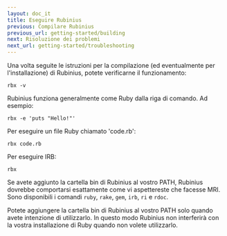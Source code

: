 ```yaml
---
layout: doc_it
title: Eseguire Rubinius
previous: Compilare Rubinius
previous_url: getting-started/building
next: Risoluzione dei problemi
next_url: getting-started/troubleshooting
---
```


Una volta seguite le istruzioni per la compilazione (ed eventualmente per 
l'installazione) di Rubinius, potete verificarne il funzionamento:

    rbx -v

Rubinius funziona generalmente come Ruby dalla riga di comando. Ad esempio:

    rbx -e 'puts "Hello!"'

Per eseguire un file Ruby chiamato 'code.rb':

    rbx code.rb

Per eseguire IRB:

    rbx

Se avete aggiunto la cartella bin di Rubinius al vostro PATH, Rubinius
dovrebbe comportarsi esattamente come vi aspettereste che facesse MRI.
Sono disponibili i comandi `ruby`, `rake`, `gem`, `irb`, `ri` e `rdoc`.

Potete aggiungere la cartella bin di Rubinius al vostro PATH solo quando
avete intenzione di utilizzarlo. In questo modo Rubinius non interferirà con
la vostra installazione di Ruby quando non volete utilizzarlo.
